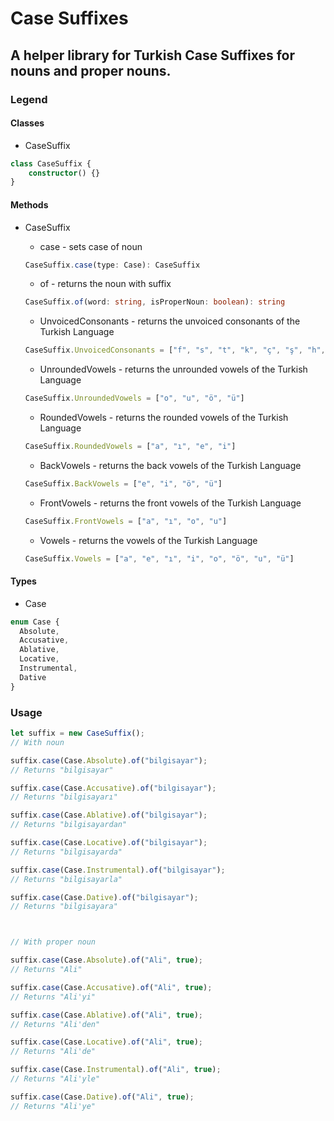 # Case Suffixes
## A helper library for Turkish Case Suffixes for nouns and proper nouns.

### Legend

#### Classes
- CaseSuffix
```TypeScript
class CaseSuffix {
    constructor() {}
}
```

#### Methods
- CaseSuffix
    - case - sets case of noun
    ```TypeScript
    CaseSuffix.case(type: Case): CaseSuffix
    ```

    - of - returns the noun with suffix
    ```TypeScript
    CaseSuffix.of(word: string, isProperNoun: boolean): string
    ```

    - UnvoicedConsonants - returns the unvoiced consonants of the Turkish Language 
    ```TypeScript
    CaseSuffix.UnvoicedConsonants = ["f", "s", "t", "k", "ç", "ş", "h", "p"]
    ```

    - UnroundedVowels - returns the unrounded vowels of the Turkish Language 
    ```TypeScript
    CaseSuffix.UnroundedVowels = ["o", "u", "ö", "ü"]
    ```

    - RoundedVowels - returns the rounded vowels of the Turkish Language 
    ```TypeScript
    CaseSuffix.RoundedVowels = ["a", "ı", "e", "i"]
    ```

    - BackVowels - returns the back vowels of the Turkish Language 
    ```TypeScript
    CaseSuffix.BackVowels = ["e", "i", "ö", "ü"]
    ```

    - FrontVowels - returns the front vowels of the Turkish Language 
    ```TypeScript
    CaseSuffix.FrontVowels = ["a", "ı", "o", "u"]
    ```

    - Vowels - returns the vowels of the Turkish Language 
    ```TypeScript
    CaseSuffix.Vowels = ["a", "e", "ı", "i", "o", "ö", "u", "ü"]
    ```

#### Types
- Case
```Typescript
enum Case {
  Absolute,
  Accusative,
  Ablative,
  Locative,
  Instrumental,
  Dative
}
```

### Usage
```TypeScript
let suffix = new CaseSuffix();
// With noun

suffix.case(Case.Absolute).of("bilgisayar");
// Returns "bilgisayar"

suffix.case(Case.Accusative).of("bilgisayar");
// Returns "bilgisayarı"

suffix.case(Case.Ablative).of("bilgisayar");
// Returns "bilgisayardan"

suffix.case(Case.Locative).of("bilgisayar");
// Returns "bilgisayarda"

suffix.case(Case.Instrumental).of("bilgisayar");
// Returns "bilgisayarla"

suffix.case(Case.Dative).of("bilgisayar");
// Returns "bilgisayara"



// With proper noun

suffix.case(Case.Absolute).of("Ali", true);
// Returns "Ali"

suffix.case(Case.Accusative).of("Ali", true);
// Returns "Ali'yi"

suffix.case(Case.Ablative).of("Ali", true);
// Returns "Ali'den"

suffix.case(Case.Locative).of("Ali", true);
// Returns "Ali'de"

suffix.case(Case.Instrumental).of("Ali", true);
// Returns "Ali'yle"

suffix.case(Case.Dative).of("Ali", true);
// Returns "Ali'ye"

```

